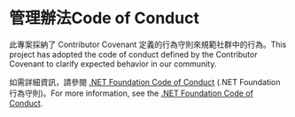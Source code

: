 # <a name="code-of-conduct"></a><span data-ttu-id="2f1ea-101">管理辦法</span><span class="sxs-lookup"><span data-stu-id="2f1ea-101">Code of Conduct</span></span>

<span data-ttu-id="2f1ea-102">此專案採納了 Contributor Covenant 定義的行為守則來規範社群中的行為。</span><span class="sxs-lookup"><span data-stu-id="2f1ea-102">This project has adopted the code of conduct defined by the Contributor Covenant to clarify expected behavior in our community.</span></span>

<span data-ttu-id="2f1ea-103">如需詳細資訊，請參閱 [.NET Foundation Code of Conduct](https://dotnetfoundation.org/code-of-conduct) (.NET Foundation 行為守則)。</span><span class="sxs-lookup"><span data-stu-id="2f1ea-103">For more information, see the [.NET Foundation Code of Conduct](https://dotnetfoundation.org/code-of-conduct).</span></span>
